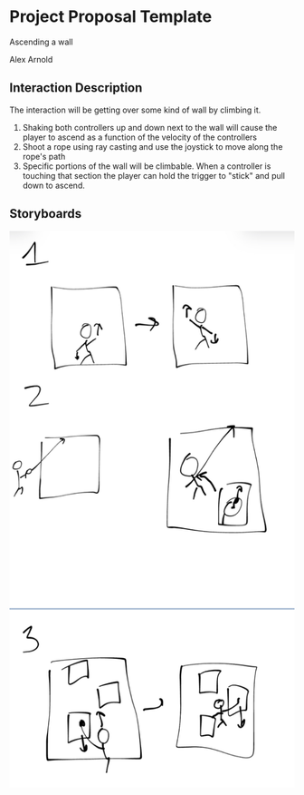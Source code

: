 # Project Proposal Template

Ascending a wall

Alex Arnold

## Interaction Description

The interaction will be getting over some kind of wall by climbing it.

1. Shaking both controllers up and down next to the wall will cause the player to ascend as a function of the velocity of the controllers
1. Shoot a rope using ray casting and use the joystick to move along the rope's path
1. Specific portions of the wall will be climbable. When a controller is touching that section the player can hold the trigger to "stick" and pull down to ascend. 

## Storyboards

![image](IMG_2978.jpg)